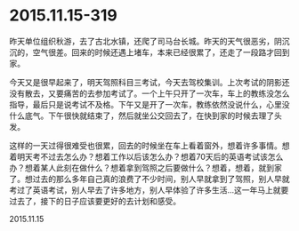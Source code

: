 2015.11.15-319
==============
昨天单位组织秋游，去了古北水镇，还爬了司马台长城。昨天的天气很恶劣，阴沉沉的，空气很差。回来的时候还遇上堵车，本来已经很累了，还走了一段路才回到家。

今天又是很早起来了，明天驾照科目三考试，今天去驾校集训。上次考试的阴影还没有散去，又要痛苦的去参加考试了。一个上午只开了一次车，车上的教练没怎么指导，最后只是说考试不及格。下午又是开了一次车，教练依然没说什么，心里没什么底气。下午很快就结束了，然后就坐公交回去了，在快到家的时候去理了头发。

这样的一天过得很难受也很累，回去的时候坐在车上看着窗外，想着许多事情。想着明天考不过去怎么办？想着工作以后该怎么办？想着70天后的英语考试该怎么办？想着某人此刻在做什么？想着拿到驾照之后要做什么？想着，想着，就到家了。想过去的那么多年自己真的浪费了不少时间，别人早就拿到了驾照，别人早就考过了英语考试，别人早去了许多地方，别人早体验了许多生活...这一年马上就要过去了，接下的日子应该要更好的去计划和感受。

2015.11.15